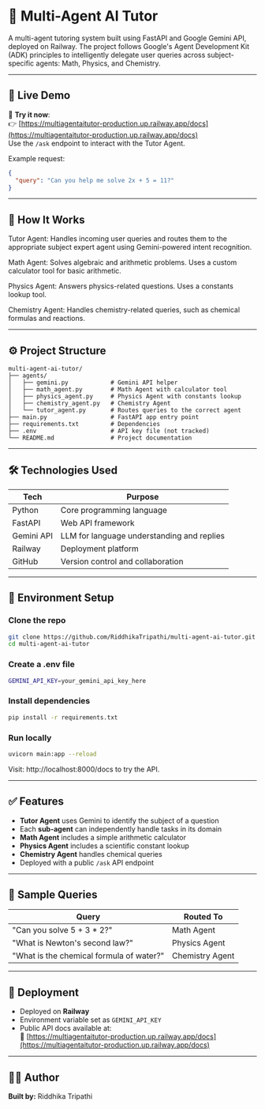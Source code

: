 # 🤖 Multi-Agent AI Tutor

A multi-agent tutoring system built using FastAPI and Google Gemini API, deployed on Railway. The project follows Google's Agent Development Kit (ADK) principles to intelligently delegate user queries across subject-specific agents: Math, Physics, and Chemistry.

---

## 📌 Live Demo

🚀 **Try it now**:  
👉 [https://multiagentaitutor-production.up.railway.app/docs](https://multiagentaitutor-production.up.railway.app/docs)  
Use the `/ask` endpoint to interact with the Tutor Agent.

Example request:
```json
{
  "query": "Can you help me solve 2x + 5 = 11?"
}
```
---

## 🧠 How It Works

Tutor Agent: Handles incoming user queries and routes them to the appropriate subject expert agent using Gemini-powered intent recognition.

Math Agent: Solves algebraic and arithmetic problems. Uses a custom calculator tool for basic arithmetic.

Physics Agent: Answers physics-related questions. Uses a constants lookup tool.

Chemistry Agent: Handles chemistry-related queries, such as chemical formulas and reactions.

---

## ⚙️ Project Structure

```
multi-agent-ai-tutor/
├── agents/
│   ├── gemini.py            # Gemini API helper
│   ├── math_agent.py        # Math Agent with calculator tool
│   ├── physics_agent.py     # Physics Agent with constants lookup
│   ├── chemistry_agent.py   # Chemistry Agent
│   └── tutor_agent.py       # Routes queries to the correct agent
├── main.py                  # FastAPI app entry point
├── requirements.txt         # Dependencies
├── .env                     # API key file (not tracked)
└── README.md                # Project documentation
```

---

## 🛠️ Technologies Used

| Tech        | Purpose                                      |
|-------------|----------------------------------------------|
| Python      | Core programming language                    |
| FastAPI     | Web API framework                            |
| Gemini API  | LLM for language understanding and replies   |
| Railway     | Deployment platform                          |
| GitHub      | Version control and collaboration            |

---

## 🔐 Environment Setup

### Clone the repo
```bash
git clone https://github.com/RiddhikaTripathi/multi-agent-ai-tutor.git
cd multi-agent-ai-tutor
```
### Create a .env file
```bash
GEMINI_API_KEY=your_gemini_api_key_here
```
### Install dependencies
```bash
pip install -r requirements.txt
```
### Run locally
```bash
uvicorn main:app --reload
```
Visit: http://localhost:8000/docs to try the API.

---

## ✅ Features

- **Tutor Agent** uses Gemini to identify the subject of a question  
- Each **sub-agent** can independently handle tasks in its domain  
- **Math Agent** includes a simple arithmetic calculator  
- **Physics Agent** includes a scientific constant lookup  
- **Chemistry Agent** handles chemical queries  
- Deployed with a public `/ask` API endpoint  

---

## 🧪 Sample Queries

| Query                                 | Routed To       |
|---------------------------------------|-----------------|
| "Can you solve 5 + 3 * 2?"            | Math Agent      |
| "What is Newton's second law?"        | Physics Agent   |
| "What is the chemical formula of water?" | Chemistry Agent |

---

## 🛫 Deployment

- Deployed on **Railway**
- Environment variable set as `GEMINI_API_KEY`
- Public API docs available at:  
  🔗 [https://multiagentaitutor-production.up.railway.app/docs](https://multiagentaitutor-production.up.railway.app/docs)

---

## 🙋‍♀️ Author

**Built by:** Riddhika Tripathi  
